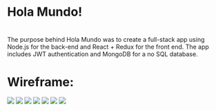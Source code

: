 # Hola Mundo!
#

The purpose behind Hola Mundo was to create a full-stack app using Node.js for the back-end and React + Redux for the front end. The app includes JWT authentication and MongoDB for a no SQL database.

# Wireframe:

<img src="../UX/wireframe-page-001.jpg">
<img src="UX/wireframe-page-002.jpg">
<img src="UX/wireframe-page-003.jpg">
<img src="UX/wireframe-page-004.jpg">
<img src="UX/wireframe-page-005.jpg">
<img src="UX/wireframe-page-006.jpg">
<img src="UX/wireframe-page-007.jpg">
